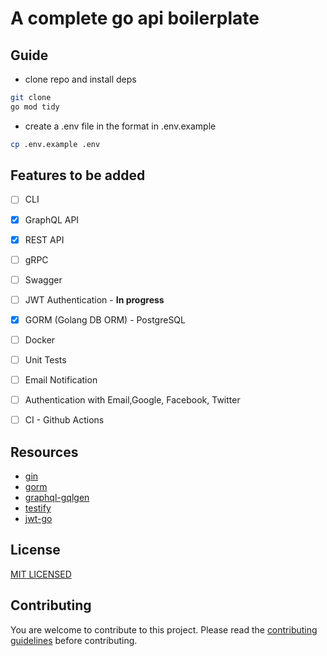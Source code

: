 # A complete go api boilerplate

## Guide

- clone repo and install deps

```bash
git clone
go mod tidy
```

- create a .env file in the format in .env.example

```bash
cp .env.example .env
```

## Features to be added

- [ ] CLI
- [x] GraphQL API
- [x] REST API
- [ ] gRPC
- [ ] Swagger
- [ ] JWT Authentication - **In progress**
- [x] GORM (Golang DB ORM) - PostgreSQL
- [ ] Docker
- [ ] Unit Tests
- [ ] Email Notification
- [ ] Authentication with Email,Google, Facebook, Twitter
- [ ] CI - Github Actions


## Resources

- [gin](https://github.com/gin-gonic/gin)
- [gorm](https://github.com/jinzhu/gorm)
- [graphql-gqlgen](https://github.com/99designs/gqlgen)
- [testify](https://github.com/stretchr/testify)
- [jwt-go](https://gopkg.in/dgrijalva/jwt-go.v3)

## License

[MIT LICENSED](./LICENSE)

## Contributing

You are welcome to contribute to this project. Please read the [contributing guidelines](CONTRIBUTING.md) before contributing.
